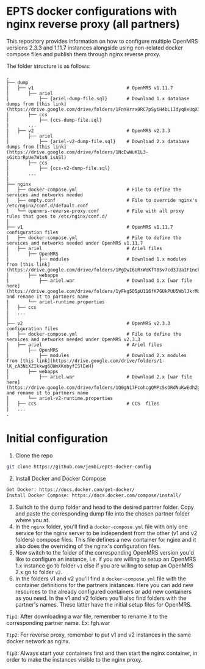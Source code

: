 # EPTS docker configurations with nginx reverse proxy (all partners)

This repository provides information on how to configure multiple OpenMRS versions 2.3.3 and 1.11.7 instances alongside using non-related docker compose files and publish them through nginx reverse proxy.

The folder structure is as follows:
```
.
├── dump
|   ├── v1                              	# OpenMRS v1.11.7
│       ├── ariel
|           ├── {ariel-dump-file.sql}    	# Download 1.x database dumps from [this link](https://drive.google.com/drive/folders/1FnYHrrx0RC7pSyiH4bL1Idyq8xUqX3cC)
│       ├── ccs
|           ├── {ccs-dump-file.sql}
|       ...
|   ├── v2                             		# OpenMRS v2.3.3
│       ├── ariel
|           ├── {ariel-v2-dump-file.sql}    # Download 2.x database dumps from [this link](https://drive.google.com/drive/folders/1NcEwWuK1L3-sGitbrRpUe7W1sN_isASl)
│       ├── ccs
|           ├── {ccs-v2-dump-file.sql}
|       ...
|
├── nginx
│   ├── docker-compose.yml              	# File to define the services and networks needed
│   ├── empty.conf                      	# File to override nginx's /etc/nginx/conf.d/default.conf
|   └── openmrs-reverse-proxy.conf      	# File with all proxy rules that goes to /etc/nginx/conf.d/
│
├── v1                                  	# OpenMRS v1.11.7 configuration files
│   ├── docker-compose.yml              	# File to define the services and networks needed under OpenMRS v1.11.7
│   ├── ariel                           	# Ariel files
│       ├── OpenMRS
|           ├── modules                 	# Download 1.x modules from [this link](https://drive.google.com/drive/folders/1PgDwI6URrWeKfT0Sv7cd3JUaIF1nck0y)
│       ├── webapps
|           ├── ariel.war               	# Download 1.x [war file here](https://drive.google.com/drive/folders/1yFkg5Q5pU116fK7GUkPUU5WblJkrMqjK) and rename it to partners name
|       └── ariel-runtime.properties
│   ├── ccs
|   ...
│
├── v2                                  	# OpenMRS v2.3.3 configuration files
│   ├── docker-compose.yml              	# File to define the services and networks needed under OpenMRS v2.3.3
│   ├── ariel                           	# Ariel files
│       ├── OpenMRS
|           ├── modules                 	# Download 2.x modules from [this link](https://drive.google.com/drive/folders/1-lK_cA3NiXZIkkwg6OWmXKobyfISlEeH)
│       ├── webapps
|           ├── ariel.war               	# Download 2.x [war file here](https://drive.google.com/drive/folders/1Q0gN17FcohcgQMPc5sORdNuKwEdhZg3S) and rename it to partners name
|       └── ariel-v2-runtime.properties
│   ├── ccs                             	# CCS  files
|   ...
.
```
# Initial configuration

1. Clone the repo

```sh
git clone https://github.com/jembi/epts-docker-config
```

2. Install Docker and Docker Compose

```sh
Get Docker: https://docs.docker.com/get-docker/
Install Docker Compose: https://docs.docker.com/compose/install/
```

3. Switch to the dump folder and head to the desired partner folder. Copy and paste the corresponding dump file into the chosen partner folder where you at.
4. In the `nginx` folder, you'll find a `docker-compose.yml` file with only one service for the nginx server to be independent from the other (v1 and v2 folders) compose files. This file defines a new container for nginx and it also does the overriding of the nginx's configuration files.
5. Now switch to the folder of the corresponding OpenMRS version you'd like to configure an instance, i.e. if you are willing to setup an OpenMRS 1.x instance go to folder `v1` else if you are willing to setup an OpenMRS 2.x go to folder `v2`.
6. In the folders v1 and v2 you'll find a `docker-compose.yml` file with the container definitions for the partners instances. Here you can add new resources to the already configured containers or add new containers as you need.
   In the v1 and v2 folders you'll also find folders with the partner's names. These latter have the initial setup files for OpenMRS.

`Tip1`: After downloading a war file, remember to rename it to the corresponding partner name. Ex: fgh.war

`Tip2`: For reverse proxy, remember to put v1 and v2 instances in the same docker network as nginx.

`Tip3`: Always start your containers first and then start the nginx container, in order to make the instances visible to the nginx proxy.
